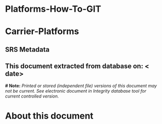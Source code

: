 # **Platforms-How-To-GIT**
# **Carrier-Platforms**
## SRS Metadata
## This document extracted from database on: < date>
   
 **# Note:** _Printed or stored (independent file) versions of this document may not be current. See electronic document in Integrity database tool for current controlled version._
# **About this document**
